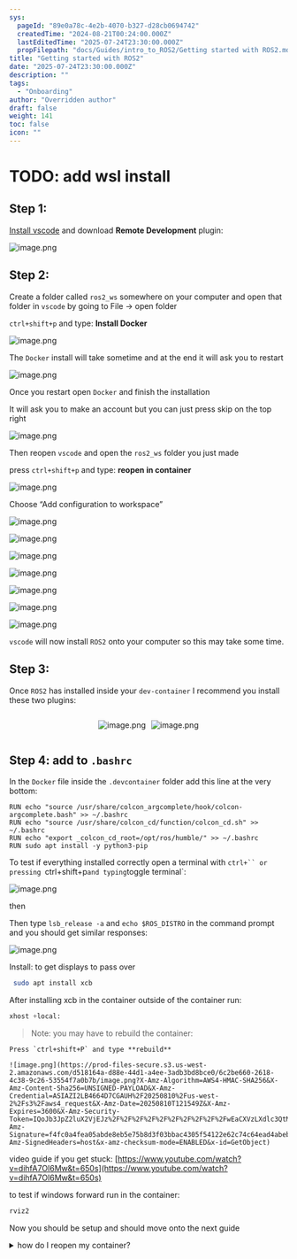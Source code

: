 ```yaml
---
sys:
  pageId: "89e0a78c-4e2b-4070-b327-d28cb0694742"
  createdTime: "2024-08-21T00:24:00.000Z"
  lastEditedTime: "2025-07-24T23:30:00.000Z"
  propFilepath: "docs/Guides/intro_to_ROS2/Getting started with ROS2.md"
title: "Getting started with ROS2"
date: "2025-07-24T23:30:00.000Z"
description: ""
tags:
  - "Onboarding"
author: "Overridden author"
draft: false
weight: 141
toc: false
icon: ""
---
```


# TODO: add wsl install

## Step 1:

[Install vscode](https://code.visualstudio.com/download) and download **Remote Development** plugin:

![image.png](https://prod-files-secure.s3.us-west-2.amazonaws.com/d518164a-d88e-44d1-a4ee-3adb3bd8bce0/efb52993-1881-4a40-b95e-6f020334f022/image.png?X-Amz-Algorithm=AWS4-HMAC-SHA256&X-Amz-Content-Sha256=UNSIGNED-PAYLOAD&X-Amz-Credential=ASIAZI2LB466Z6CXAGPY%2F20250810%2Fus-west-2%2Fs3%2Faws4_request&X-Amz-Date=20250810T121544Z&X-Amz-Expires=3600&X-Amz-Security-Token=IQoJb3JpZ2luX2VjEJz%2F%2F%2F%2F%2F%2F%2F%2F%2F%2FwEaCXVzLXdlc3QtMiJGMEQCIBtmU1I7Of%2BEpTjZIX9fAizFotYdBtjXjHxO848Jor7oAiB%2FB%2BRkPy0aNNiF1gKAJVtmzaA2ClisYfnfWZtMmAjbhiqIBAjV%2F%2F%2F%2F%2F%2F%2F%2F%2F%2F8BEAAaDDYzNzQyMzE4MzgwNSIMxGoDdVQS7PFTTwHxKtwDu603sukQesfgQvRtjQQd0hzCq3M5ovWFT3T3vigiSd5n5TIq%2B44%2BZUaky30TFgAUTto%2Basmh8DrZc02s45mlhGi3Zqfd0l3wrN6ns7hycR1bPfa4XTw%2FLifT7hdW0A30f2gnV2V1uyKL%2FhvW%2BHz3Tvbbdt4PXazR9jK%2BTDokAr42b4hL9NN6mT8OJci4xS9Wip4VYe6QJTBgas9Ndcrv3UX%2BtRM1a7JHxa6nm%2BeoJNFsw2ennQ7gYNXW5eFsb5ZEOahv1B26PsBWEjg%2FjAFa%2FiA0f3wWs9D%2BKWh4fdVzwJXUiSyMSVYO9B%2BCC6PwSOTX32uZvOY0fdSoP3VULdE8UYMMwqDdQriuyecIIx0Lm0rEYVAswE1PaO10DMwoxE0pWV7BR%2BvkKbBtpcx7m2PnG09I%2F6%2BpMad%2BQo9l5ehzMfJrGFpNSq7CCGv1jyEHQle9PWTlAm88LNz%2B8EEBbmw8Mc7pIMogpXnmUy78z3r4cRKHrnV67cRx4Catx27T0dtYSEKbJ%2B6QvucZWItdpZk8no4DlfEPhyae%2FxykC1dKrq%2BH9RmVVuR2t6elbNbxyLIcm3IZkRbJ%2FN1sJQRBzWv6wqr8vLFYzDqwr9wrt%2B%2BBoDpWd07xeqMt0Gy1hwAwzpjixAY6pgGSyBT8fUWksfL9K2gpAIAj0E%2Fpp4XxHVgydstNyRupaXnZNyP4nEwUwWyFnEThyHiQF3zZueXJ04ih8ldwVh8TbSjmmsV0%2BeHCo52iCNKtFSS2%2B%2B2xKZvRK0iCuTcndTJi6c6ONUEnwKRz7ZHvk7s%2FJCqyvOIZgp%2FPVaYXCvJrex0EfP8P0yA6BzwvU%2Bz86JO06ilqlcUQrqyLyU%2BFbDLqqxLeH%2F7H&X-Amz-Signature=085c866050d7f83187a06a5130c08fa23765915482f34d1a20091600c2065c8a&X-Amz-SignedHeaders=host&x-amz-checksum-mode=ENABLED&x-id=GetObject)

## Step 2:

Create a folder called `ros2_ws` somewhere on your computer and open that folder in `vscode` by going to File → open folder 

`ctrl+shift+p` and type: **Install Docker**

![image.png](https://prod-files-secure.s3.us-west-2.amazonaws.com/d518164a-d88e-44d1-a4ee-3adb3bd8bce0/2269dc0e-1cd5-47ff-bceb-c04ad9b2eab0/image.png?X-Amz-Algorithm=AWS4-HMAC-SHA256&X-Amz-Content-Sha256=UNSIGNED-PAYLOAD&X-Amz-Credential=ASIAZI2LB466Z6CXAGPY%2F20250810%2Fus-west-2%2Fs3%2Faws4_request&X-Amz-Date=20250810T121544Z&X-Amz-Expires=3600&X-Amz-Security-Token=IQoJb3JpZ2luX2VjEJz%2F%2F%2F%2F%2F%2F%2F%2F%2F%2FwEaCXVzLXdlc3QtMiJGMEQCIBtmU1I7Of%2BEpTjZIX9fAizFotYdBtjXjHxO848Jor7oAiB%2FB%2BRkPy0aNNiF1gKAJVtmzaA2ClisYfnfWZtMmAjbhiqIBAjV%2F%2F%2F%2F%2F%2F%2F%2F%2F%2F8BEAAaDDYzNzQyMzE4MzgwNSIMxGoDdVQS7PFTTwHxKtwDu603sukQesfgQvRtjQQd0hzCq3M5ovWFT3T3vigiSd5n5TIq%2B44%2BZUaky30TFgAUTto%2Basmh8DrZc02s45mlhGi3Zqfd0l3wrN6ns7hycR1bPfa4XTw%2FLifT7hdW0A30f2gnV2V1uyKL%2FhvW%2BHz3Tvbbdt4PXazR9jK%2BTDokAr42b4hL9NN6mT8OJci4xS9Wip4VYe6QJTBgas9Ndcrv3UX%2BtRM1a7JHxa6nm%2BeoJNFsw2ennQ7gYNXW5eFsb5ZEOahv1B26PsBWEjg%2FjAFa%2FiA0f3wWs9D%2BKWh4fdVzwJXUiSyMSVYO9B%2BCC6PwSOTX32uZvOY0fdSoP3VULdE8UYMMwqDdQriuyecIIx0Lm0rEYVAswE1PaO10DMwoxE0pWV7BR%2BvkKbBtpcx7m2PnG09I%2F6%2BpMad%2BQo9l5ehzMfJrGFpNSq7CCGv1jyEHQle9PWTlAm88LNz%2B8EEBbmw8Mc7pIMogpXnmUy78z3r4cRKHrnV67cRx4Catx27T0dtYSEKbJ%2B6QvucZWItdpZk8no4DlfEPhyae%2FxykC1dKrq%2BH9RmVVuR2t6elbNbxyLIcm3IZkRbJ%2FN1sJQRBzWv6wqr8vLFYzDqwr9wrt%2B%2BBoDpWd07xeqMt0Gy1hwAwzpjixAY6pgGSyBT8fUWksfL9K2gpAIAj0E%2Fpp4XxHVgydstNyRupaXnZNyP4nEwUwWyFnEThyHiQF3zZueXJ04ih8ldwVh8TbSjmmsV0%2BeHCo52iCNKtFSS2%2B%2B2xKZvRK0iCuTcndTJi6c6ONUEnwKRz7ZHvk7s%2FJCqyvOIZgp%2FPVaYXCvJrex0EfP8P0yA6BzwvU%2Bz86JO06ilqlcUQrqyLyU%2BFbDLqqxLeH%2F7H&X-Amz-Signature=0e9d6eff15543b4cf417e4d12a6cbca48d149f869afa59518836b3011e861204&X-Amz-SignedHeaders=host&x-amz-checksum-mode=ENABLED&x-id=GetObject)

The `Docker` install will take sometime and at the end it will ask you to restart

![image.png](https://prod-files-secure.s3.us-west-2.amazonaws.com/d518164a-d88e-44d1-a4ee-3adb3bd8bce0/ed233f78-be33-4b1f-b89c-9c346c0e961e/image.png?X-Amz-Algorithm=AWS4-HMAC-SHA256&X-Amz-Content-Sha256=UNSIGNED-PAYLOAD&X-Amz-Credential=ASIAZI2LB466Z6CXAGPY%2F20250810%2Fus-west-2%2Fs3%2Faws4_request&X-Amz-Date=20250810T121544Z&X-Amz-Expires=3600&X-Amz-Security-Token=IQoJb3JpZ2luX2VjEJz%2F%2F%2F%2F%2F%2F%2F%2F%2F%2FwEaCXVzLXdlc3QtMiJGMEQCIBtmU1I7Of%2BEpTjZIX9fAizFotYdBtjXjHxO848Jor7oAiB%2FB%2BRkPy0aNNiF1gKAJVtmzaA2ClisYfnfWZtMmAjbhiqIBAjV%2F%2F%2F%2F%2F%2F%2F%2F%2F%2F8BEAAaDDYzNzQyMzE4MzgwNSIMxGoDdVQS7PFTTwHxKtwDu603sukQesfgQvRtjQQd0hzCq3M5ovWFT3T3vigiSd5n5TIq%2B44%2BZUaky30TFgAUTto%2Basmh8DrZc02s45mlhGi3Zqfd0l3wrN6ns7hycR1bPfa4XTw%2FLifT7hdW0A30f2gnV2V1uyKL%2FhvW%2BHz3Tvbbdt4PXazR9jK%2BTDokAr42b4hL9NN6mT8OJci4xS9Wip4VYe6QJTBgas9Ndcrv3UX%2BtRM1a7JHxa6nm%2BeoJNFsw2ennQ7gYNXW5eFsb5ZEOahv1B26PsBWEjg%2FjAFa%2FiA0f3wWs9D%2BKWh4fdVzwJXUiSyMSVYO9B%2BCC6PwSOTX32uZvOY0fdSoP3VULdE8UYMMwqDdQriuyecIIx0Lm0rEYVAswE1PaO10DMwoxE0pWV7BR%2BvkKbBtpcx7m2PnG09I%2F6%2BpMad%2BQo9l5ehzMfJrGFpNSq7CCGv1jyEHQle9PWTlAm88LNz%2B8EEBbmw8Mc7pIMogpXnmUy78z3r4cRKHrnV67cRx4Catx27T0dtYSEKbJ%2B6QvucZWItdpZk8no4DlfEPhyae%2FxykC1dKrq%2BH9RmVVuR2t6elbNbxyLIcm3IZkRbJ%2FN1sJQRBzWv6wqr8vLFYzDqwr9wrt%2B%2BBoDpWd07xeqMt0Gy1hwAwzpjixAY6pgGSyBT8fUWksfL9K2gpAIAj0E%2Fpp4XxHVgydstNyRupaXnZNyP4nEwUwWyFnEThyHiQF3zZueXJ04ih8ldwVh8TbSjmmsV0%2BeHCo52iCNKtFSS2%2B%2B2xKZvRK0iCuTcndTJi6c6ONUEnwKRz7ZHvk7s%2FJCqyvOIZgp%2FPVaYXCvJrex0EfP8P0yA6BzwvU%2Bz86JO06ilqlcUQrqyLyU%2BFbDLqqxLeH%2F7H&X-Amz-Signature=55a7988c1ff91fa706f6c8b3c5298c9fc46af6ae12dc7c8c954b3ba082e595c6&X-Amz-SignedHeaders=host&x-amz-checksum-mode=ENABLED&x-id=GetObject)

Once you restart open `Docker` and finish the installation

It will ask you to make an account but you can just press skip on the top right

![image.png](https://prod-files-secure.s3.us-west-2.amazonaws.com/d518164a-d88e-44d1-a4ee-3adb3bd8bce0/21010ad9-1659-4fd9-9f59-9932a09b2a3d/image.png?X-Amz-Algorithm=AWS4-HMAC-SHA256&X-Amz-Content-Sha256=UNSIGNED-PAYLOAD&X-Amz-Credential=ASIAZI2LB466Z6CXAGPY%2F20250810%2Fus-west-2%2Fs3%2Faws4_request&X-Amz-Date=20250810T121544Z&X-Amz-Expires=3600&X-Amz-Security-Token=IQoJb3JpZ2luX2VjEJz%2F%2F%2F%2F%2F%2F%2F%2F%2F%2FwEaCXVzLXdlc3QtMiJGMEQCIBtmU1I7Of%2BEpTjZIX9fAizFotYdBtjXjHxO848Jor7oAiB%2FB%2BRkPy0aNNiF1gKAJVtmzaA2ClisYfnfWZtMmAjbhiqIBAjV%2F%2F%2F%2F%2F%2F%2F%2F%2F%2F8BEAAaDDYzNzQyMzE4MzgwNSIMxGoDdVQS7PFTTwHxKtwDu603sukQesfgQvRtjQQd0hzCq3M5ovWFT3T3vigiSd5n5TIq%2B44%2BZUaky30TFgAUTto%2Basmh8DrZc02s45mlhGi3Zqfd0l3wrN6ns7hycR1bPfa4XTw%2FLifT7hdW0A30f2gnV2V1uyKL%2FhvW%2BHz3Tvbbdt4PXazR9jK%2BTDokAr42b4hL9NN6mT8OJci4xS9Wip4VYe6QJTBgas9Ndcrv3UX%2BtRM1a7JHxa6nm%2BeoJNFsw2ennQ7gYNXW5eFsb5ZEOahv1B26PsBWEjg%2FjAFa%2FiA0f3wWs9D%2BKWh4fdVzwJXUiSyMSVYO9B%2BCC6PwSOTX32uZvOY0fdSoP3VULdE8UYMMwqDdQriuyecIIx0Lm0rEYVAswE1PaO10DMwoxE0pWV7BR%2BvkKbBtpcx7m2PnG09I%2F6%2BpMad%2BQo9l5ehzMfJrGFpNSq7CCGv1jyEHQle9PWTlAm88LNz%2B8EEBbmw8Mc7pIMogpXnmUy78z3r4cRKHrnV67cRx4Catx27T0dtYSEKbJ%2B6QvucZWItdpZk8no4DlfEPhyae%2FxykC1dKrq%2BH9RmVVuR2t6elbNbxyLIcm3IZkRbJ%2FN1sJQRBzWv6wqr8vLFYzDqwr9wrt%2B%2BBoDpWd07xeqMt0Gy1hwAwzpjixAY6pgGSyBT8fUWksfL9K2gpAIAj0E%2Fpp4XxHVgydstNyRupaXnZNyP4nEwUwWyFnEThyHiQF3zZueXJ04ih8ldwVh8TbSjmmsV0%2BeHCo52iCNKtFSS2%2B%2B2xKZvRK0iCuTcndTJi6c6ONUEnwKRz7ZHvk7s%2FJCqyvOIZgp%2FPVaYXCvJrex0EfP8P0yA6BzwvU%2Bz86JO06ilqlcUQrqyLyU%2BFbDLqqxLeH%2F7H&X-Amz-Signature=b369f2197ce6eead3345fc6469f8d63b7d5d4b0c06a81bb28005fe1278396853&X-Amz-SignedHeaders=host&x-amz-checksum-mode=ENABLED&x-id=GetObject)

Then reopen `vscode` and open the `ros2_ws` folder you just made

press `ctrl+shift+p` and type: **reopen in container**

![image.png](https://prod-files-secure.s3.us-west-2.amazonaws.com/d518164a-d88e-44d1-a4ee-3adb3bd8bce0/4e93b8c2-41ad-488c-8095-c74205196118/image.png?X-Amz-Algorithm=AWS4-HMAC-SHA256&X-Amz-Content-Sha256=UNSIGNED-PAYLOAD&X-Amz-Credential=ASIAZI2LB466Z6CXAGPY%2F20250810%2Fus-west-2%2Fs3%2Faws4_request&X-Amz-Date=20250810T121544Z&X-Amz-Expires=3600&X-Amz-Security-Token=IQoJb3JpZ2luX2VjEJz%2F%2F%2F%2F%2F%2F%2F%2F%2F%2FwEaCXVzLXdlc3QtMiJGMEQCIBtmU1I7Of%2BEpTjZIX9fAizFotYdBtjXjHxO848Jor7oAiB%2FB%2BRkPy0aNNiF1gKAJVtmzaA2ClisYfnfWZtMmAjbhiqIBAjV%2F%2F%2F%2F%2F%2F%2F%2F%2F%2F8BEAAaDDYzNzQyMzE4MzgwNSIMxGoDdVQS7PFTTwHxKtwDu603sukQesfgQvRtjQQd0hzCq3M5ovWFT3T3vigiSd5n5TIq%2B44%2BZUaky30TFgAUTto%2Basmh8DrZc02s45mlhGi3Zqfd0l3wrN6ns7hycR1bPfa4XTw%2FLifT7hdW0A30f2gnV2V1uyKL%2FhvW%2BHz3Tvbbdt4PXazR9jK%2BTDokAr42b4hL9NN6mT8OJci4xS9Wip4VYe6QJTBgas9Ndcrv3UX%2BtRM1a7JHxa6nm%2BeoJNFsw2ennQ7gYNXW5eFsb5ZEOahv1B26PsBWEjg%2FjAFa%2FiA0f3wWs9D%2BKWh4fdVzwJXUiSyMSVYO9B%2BCC6PwSOTX32uZvOY0fdSoP3VULdE8UYMMwqDdQriuyecIIx0Lm0rEYVAswE1PaO10DMwoxE0pWV7BR%2BvkKbBtpcx7m2PnG09I%2F6%2BpMad%2BQo9l5ehzMfJrGFpNSq7CCGv1jyEHQle9PWTlAm88LNz%2B8EEBbmw8Mc7pIMogpXnmUy78z3r4cRKHrnV67cRx4Catx27T0dtYSEKbJ%2B6QvucZWItdpZk8no4DlfEPhyae%2FxykC1dKrq%2BH9RmVVuR2t6elbNbxyLIcm3IZkRbJ%2FN1sJQRBzWv6wqr8vLFYzDqwr9wrt%2B%2BBoDpWd07xeqMt0Gy1hwAwzpjixAY6pgGSyBT8fUWksfL9K2gpAIAj0E%2Fpp4XxHVgydstNyRupaXnZNyP4nEwUwWyFnEThyHiQF3zZueXJ04ih8ldwVh8TbSjmmsV0%2BeHCo52iCNKtFSS2%2B%2B2xKZvRK0iCuTcndTJi6c6ONUEnwKRz7ZHvk7s%2FJCqyvOIZgp%2FPVaYXCvJrex0EfP8P0yA6BzwvU%2Bz86JO06ilqlcUQrqyLyU%2BFbDLqqxLeH%2F7H&X-Amz-Signature=6f35777b14d34639c550b011105a8c6baefb10005d33bca06ce2b12f33ef661b&X-Amz-SignedHeaders=host&x-amz-checksum-mode=ENABLED&x-id=GetObject)

Choose “Add configuration to workspace”

![image.png](https://prod-files-secure.s3.us-west-2.amazonaws.com/d518164a-d88e-44d1-a4ee-3adb3bd8bce0/9560b282-5060-4989-ba37-97e7b2c22476/image.png?X-Amz-Algorithm=AWS4-HMAC-SHA256&X-Amz-Content-Sha256=UNSIGNED-PAYLOAD&X-Amz-Credential=ASIAZI2LB466Z6CXAGPY%2F20250810%2Fus-west-2%2Fs3%2Faws4_request&X-Amz-Date=20250810T121544Z&X-Amz-Expires=3600&X-Amz-Security-Token=IQoJb3JpZ2luX2VjEJz%2F%2F%2F%2F%2F%2F%2F%2F%2F%2FwEaCXVzLXdlc3QtMiJGMEQCIBtmU1I7Of%2BEpTjZIX9fAizFotYdBtjXjHxO848Jor7oAiB%2FB%2BRkPy0aNNiF1gKAJVtmzaA2ClisYfnfWZtMmAjbhiqIBAjV%2F%2F%2F%2F%2F%2F%2F%2F%2F%2F8BEAAaDDYzNzQyMzE4MzgwNSIMxGoDdVQS7PFTTwHxKtwDu603sukQesfgQvRtjQQd0hzCq3M5ovWFT3T3vigiSd5n5TIq%2B44%2BZUaky30TFgAUTto%2Basmh8DrZc02s45mlhGi3Zqfd0l3wrN6ns7hycR1bPfa4XTw%2FLifT7hdW0A30f2gnV2V1uyKL%2FhvW%2BHz3Tvbbdt4PXazR9jK%2BTDokAr42b4hL9NN6mT8OJci4xS9Wip4VYe6QJTBgas9Ndcrv3UX%2BtRM1a7JHxa6nm%2BeoJNFsw2ennQ7gYNXW5eFsb5ZEOahv1B26PsBWEjg%2FjAFa%2FiA0f3wWs9D%2BKWh4fdVzwJXUiSyMSVYO9B%2BCC6PwSOTX32uZvOY0fdSoP3VULdE8UYMMwqDdQriuyecIIx0Lm0rEYVAswE1PaO10DMwoxE0pWV7BR%2BvkKbBtpcx7m2PnG09I%2F6%2BpMad%2BQo9l5ehzMfJrGFpNSq7CCGv1jyEHQle9PWTlAm88LNz%2B8EEBbmw8Mc7pIMogpXnmUy78z3r4cRKHrnV67cRx4Catx27T0dtYSEKbJ%2B6QvucZWItdpZk8no4DlfEPhyae%2FxykC1dKrq%2BH9RmVVuR2t6elbNbxyLIcm3IZkRbJ%2FN1sJQRBzWv6wqr8vLFYzDqwr9wrt%2B%2BBoDpWd07xeqMt0Gy1hwAwzpjixAY6pgGSyBT8fUWksfL9K2gpAIAj0E%2Fpp4XxHVgydstNyRupaXnZNyP4nEwUwWyFnEThyHiQF3zZueXJ04ih8ldwVh8TbSjmmsV0%2BeHCo52iCNKtFSS2%2B%2B2xKZvRK0iCuTcndTJi6c6ONUEnwKRz7ZHvk7s%2FJCqyvOIZgp%2FPVaYXCvJrex0EfP8P0yA6BzwvU%2Bz86JO06ilqlcUQrqyLyU%2BFbDLqqxLeH%2F7H&X-Amz-Signature=8b48fcf87c0e1ec2824afc260a684f9587aedbf047929375cdd38e0c51bca434&X-Amz-SignedHeaders=host&x-amz-checksum-mode=ENABLED&x-id=GetObject)

![image.png](https://prod-files-secure.s3.us-west-2.amazonaws.com/d518164a-d88e-44d1-a4ee-3adb3bd8bce0/2ee63f81-886b-48e8-a553-dc6e5eac99e4/image.png?X-Amz-Algorithm=AWS4-HMAC-SHA256&X-Amz-Content-Sha256=UNSIGNED-PAYLOAD&X-Amz-Credential=ASIAZI2LB466Z6CXAGPY%2F20250810%2Fus-west-2%2Fs3%2Faws4_request&X-Amz-Date=20250810T121544Z&X-Amz-Expires=3600&X-Amz-Security-Token=IQoJb3JpZ2luX2VjEJz%2F%2F%2F%2F%2F%2F%2F%2F%2F%2FwEaCXVzLXdlc3QtMiJGMEQCIBtmU1I7Of%2BEpTjZIX9fAizFotYdBtjXjHxO848Jor7oAiB%2FB%2BRkPy0aNNiF1gKAJVtmzaA2ClisYfnfWZtMmAjbhiqIBAjV%2F%2F%2F%2F%2F%2F%2F%2F%2F%2F8BEAAaDDYzNzQyMzE4MzgwNSIMxGoDdVQS7PFTTwHxKtwDu603sukQesfgQvRtjQQd0hzCq3M5ovWFT3T3vigiSd5n5TIq%2B44%2BZUaky30TFgAUTto%2Basmh8DrZc02s45mlhGi3Zqfd0l3wrN6ns7hycR1bPfa4XTw%2FLifT7hdW0A30f2gnV2V1uyKL%2FhvW%2BHz3Tvbbdt4PXazR9jK%2BTDokAr42b4hL9NN6mT8OJci4xS9Wip4VYe6QJTBgas9Ndcrv3UX%2BtRM1a7JHxa6nm%2BeoJNFsw2ennQ7gYNXW5eFsb5ZEOahv1B26PsBWEjg%2FjAFa%2FiA0f3wWs9D%2BKWh4fdVzwJXUiSyMSVYO9B%2BCC6PwSOTX32uZvOY0fdSoP3VULdE8UYMMwqDdQriuyecIIx0Lm0rEYVAswE1PaO10DMwoxE0pWV7BR%2BvkKbBtpcx7m2PnG09I%2F6%2BpMad%2BQo9l5ehzMfJrGFpNSq7CCGv1jyEHQle9PWTlAm88LNz%2B8EEBbmw8Mc7pIMogpXnmUy78z3r4cRKHrnV67cRx4Catx27T0dtYSEKbJ%2B6QvucZWItdpZk8no4DlfEPhyae%2FxykC1dKrq%2BH9RmVVuR2t6elbNbxyLIcm3IZkRbJ%2FN1sJQRBzWv6wqr8vLFYzDqwr9wrt%2B%2BBoDpWd07xeqMt0Gy1hwAwzpjixAY6pgGSyBT8fUWksfL9K2gpAIAj0E%2Fpp4XxHVgydstNyRupaXnZNyP4nEwUwWyFnEThyHiQF3zZueXJ04ih8ldwVh8TbSjmmsV0%2BeHCo52iCNKtFSS2%2B%2B2xKZvRK0iCuTcndTJi6c6ONUEnwKRz7ZHvk7s%2FJCqyvOIZgp%2FPVaYXCvJrex0EfP8P0yA6BzwvU%2Bz86JO06ilqlcUQrqyLyU%2BFbDLqqxLeH%2F7H&X-Amz-Signature=a4b462e7b30d09ff14a37fda027d274a1e99db4affb73258b583fabd6d49b8f2&X-Amz-SignedHeaders=host&x-amz-checksum-mode=ENABLED&x-id=GetObject)

![image.png](https://prod-files-secure.s3.us-west-2.amazonaws.com/d518164a-d88e-44d1-a4ee-3adb3bd8bce0/e0fd626c-c8b6-4b2c-95d1-fa4c26514504/image.png?X-Amz-Algorithm=AWS4-HMAC-SHA256&X-Amz-Content-Sha256=UNSIGNED-PAYLOAD&X-Amz-Credential=ASIAZI2LB466Z6CXAGPY%2F20250810%2Fus-west-2%2Fs3%2Faws4_request&X-Amz-Date=20250810T121544Z&X-Amz-Expires=3600&X-Amz-Security-Token=IQoJb3JpZ2luX2VjEJz%2F%2F%2F%2F%2F%2F%2F%2F%2F%2FwEaCXVzLXdlc3QtMiJGMEQCIBtmU1I7Of%2BEpTjZIX9fAizFotYdBtjXjHxO848Jor7oAiB%2FB%2BRkPy0aNNiF1gKAJVtmzaA2ClisYfnfWZtMmAjbhiqIBAjV%2F%2F%2F%2F%2F%2F%2F%2F%2F%2F8BEAAaDDYzNzQyMzE4MzgwNSIMxGoDdVQS7PFTTwHxKtwDu603sukQesfgQvRtjQQd0hzCq3M5ovWFT3T3vigiSd5n5TIq%2B44%2BZUaky30TFgAUTto%2Basmh8DrZc02s45mlhGi3Zqfd0l3wrN6ns7hycR1bPfa4XTw%2FLifT7hdW0A30f2gnV2V1uyKL%2FhvW%2BHz3Tvbbdt4PXazR9jK%2BTDokAr42b4hL9NN6mT8OJci4xS9Wip4VYe6QJTBgas9Ndcrv3UX%2BtRM1a7JHxa6nm%2BeoJNFsw2ennQ7gYNXW5eFsb5ZEOahv1B26PsBWEjg%2FjAFa%2FiA0f3wWs9D%2BKWh4fdVzwJXUiSyMSVYO9B%2BCC6PwSOTX32uZvOY0fdSoP3VULdE8UYMMwqDdQriuyecIIx0Lm0rEYVAswE1PaO10DMwoxE0pWV7BR%2BvkKbBtpcx7m2PnG09I%2F6%2BpMad%2BQo9l5ehzMfJrGFpNSq7CCGv1jyEHQle9PWTlAm88LNz%2B8EEBbmw8Mc7pIMogpXnmUy78z3r4cRKHrnV67cRx4Catx27T0dtYSEKbJ%2B6QvucZWItdpZk8no4DlfEPhyae%2FxykC1dKrq%2BH9RmVVuR2t6elbNbxyLIcm3IZkRbJ%2FN1sJQRBzWv6wqr8vLFYzDqwr9wrt%2B%2BBoDpWd07xeqMt0Gy1hwAwzpjixAY6pgGSyBT8fUWksfL9K2gpAIAj0E%2Fpp4XxHVgydstNyRupaXnZNyP4nEwUwWyFnEThyHiQF3zZueXJ04ih8ldwVh8TbSjmmsV0%2BeHCo52iCNKtFSS2%2B%2B2xKZvRK0iCuTcndTJi6c6ONUEnwKRz7ZHvk7s%2FJCqyvOIZgp%2FPVaYXCvJrex0EfP8P0yA6BzwvU%2Bz86JO06ilqlcUQrqyLyU%2BFbDLqqxLeH%2F7H&X-Amz-Signature=b1a5b81c5e2e4e4680fb8079fdcb70a520452efacb982d7df15ecdad9586db27&X-Amz-SignedHeaders=host&x-amz-checksum-mode=ENABLED&x-id=GetObject)

![image.png](https://prod-files-secure.s3.us-west-2.amazonaws.com/d518164a-d88e-44d1-a4ee-3adb3bd8bce0/a2e13f50-d2ab-4719-a4c2-7ced634bfc9d/image.png?X-Amz-Algorithm=AWS4-HMAC-SHA256&X-Amz-Content-Sha256=UNSIGNED-PAYLOAD&X-Amz-Credential=ASIAZI2LB466Z6CXAGPY%2F20250810%2Fus-west-2%2Fs3%2Faws4_request&X-Amz-Date=20250810T121544Z&X-Amz-Expires=3600&X-Amz-Security-Token=IQoJb3JpZ2luX2VjEJz%2F%2F%2F%2F%2F%2F%2F%2F%2F%2FwEaCXVzLXdlc3QtMiJGMEQCIBtmU1I7Of%2BEpTjZIX9fAizFotYdBtjXjHxO848Jor7oAiB%2FB%2BRkPy0aNNiF1gKAJVtmzaA2ClisYfnfWZtMmAjbhiqIBAjV%2F%2F%2F%2F%2F%2F%2F%2F%2F%2F8BEAAaDDYzNzQyMzE4MzgwNSIMxGoDdVQS7PFTTwHxKtwDu603sukQesfgQvRtjQQd0hzCq3M5ovWFT3T3vigiSd5n5TIq%2B44%2BZUaky30TFgAUTto%2Basmh8DrZc02s45mlhGi3Zqfd0l3wrN6ns7hycR1bPfa4XTw%2FLifT7hdW0A30f2gnV2V1uyKL%2FhvW%2BHz3Tvbbdt4PXazR9jK%2BTDokAr42b4hL9NN6mT8OJci4xS9Wip4VYe6QJTBgas9Ndcrv3UX%2BtRM1a7JHxa6nm%2BeoJNFsw2ennQ7gYNXW5eFsb5ZEOahv1B26PsBWEjg%2FjAFa%2FiA0f3wWs9D%2BKWh4fdVzwJXUiSyMSVYO9B%2BCC6PwSOTX32uZvOY0fdSoP3VULdE8UYMMwqDdQriuyecIIx0Lm0rEYVAswE1PaO10DMwoxE0pWV7BR%2BvkKbBtpcx7m2PnG09I%2F6%2BpMad%2BQo9l5ehzMfJrGFpNSq7CCGv1jyEHQle9PWTlAm88LNz%2B8EEBbmw8Mc7pIMogpXnmUy78z3r4cRKHrnV67cRx4Catx27T0dtYSEKbJ%2B6QvucZWItdpZk8no4DlfEPhyae%2FxykC1dKrq%2BH9RmVVuR2t6elbNbxyLIcm3IZkRbJ%2FN1sJQRBzWv6wqr8vLFYzDqwr9wrt%2B%2BBoDpWd07xeqMt0Gy1hwAwzpjixAY6pgGSyBT8fUWksfL9K2gpAIAj0E%2Fpp4XxHVgydstNyRupaXnZNyP4nEwUwWyFnEThyHiQF3zZueXJ04ih8ldwVh8TbSjmmsV0%2BeHCo52iCNKtFSS2%2B%2B2xKZvRK0iCuTcndTJi6c6ONUEnwKRz7ZHvk7s%2FJCqyvOIZgp%2FPVaYXCvJrex0EfP8P0yA6BzwvU%2Bz86JO06ilqlcUQrqyLyU%2BFbDLqqxLeH%2F7H&X-Amz-Signature=43abbe3f59befabe7dc0a42492e2c99f7f16d4c8b90cc1a293427235139c7e17&X-Amz-SignedHeaders=host&x-amz-checksum-mode=ENABLED&x-id=GetObject)

![image.png](https://prod-files-secure.s3.us-west-2.amazonaws.com/d518164a-d88e-44d1-a4ee-3adb3bd8bce0/6cc478ad-aaba-4bf7-9fcc-403277ab896c/image.png?X-Amz-Algorithm=AWS4-HMAC-SHA256&X-Amz-Content-Sha256=UNSIGNED-PAYLOAD&X-Amz-Credential=ASIAZI2LB466Z6CXAGPY%2F20250810%2Fus-west-2%2Fs3%2Faws4_request&X-Amz-Date=20250810T121544Z&X-Amz-Expires=3600&X-Amz-Security-Token=IQoJb3JpZ2luX2VjEJz%2F%2F%2F%2F%2F%2F%2F%2F%2F%2FwEaCXVzLXdlc3QtMiJGMEQCIBtmU1I7Of%2BEpTjZIX9fAizFotYdBtjXjHxO848Jor7oAiB%2FB%2BRkPy0aNNiF1gKAJVtmzaA2ClisYfnfWZtMmAjbhiqIBAjV%2F%2F%2F%2F%2F%2F%2F%2F%2F%2F8BEAAaDDYzNzQyMzE4MzgwNSIMxGoDdVQS7PFTTwHxKtwDu603sukQesfgQvRtjQQd0hzCq3M5ovWFT3T3vigiSd5n5TIq%2B44%2BZUaky30TFgAUTto%2Basmh8DrZc02s45mlhGi3Zqfd0l3wrN6ns7hycR1bPfa4XTw%2FLifT7hdW0A30f2gnV2V1uyKL%2FhvW%2BHz3Tvbbdt4PXazR9jK%2BTDokAr42b4hL9NN6mT8OJci4xS9Wip4VYe6QJTBgas9Ndcrv3UX%2BtRM1a7JHxa6nm%2BeoJNFsw2ennQ7gYNXW5eFsb5ZEOahv1B26PsBWEjg%2FjAFa%2FiA0f3wWs9D%2BKWh4fdVzwJXUiSyMSVYO9B%2BCC6PwSOTX32uZvOY0fdSoP3VULdE8UYMMwqDdQriuyecIIx0Lm0rEYVAswE1PaO10DMwoxE0pWV7BR%2BvkKbBtpcx7m2PnG09I%2F6%2BpMad%2BQo9l5ehzMfJrGFpNSq7CCGv1jyEHQle9PWTlAm88LNz%2B8EEBbmw8Mc7pIMogpXnmUy78z3r4cRKHrnV67cRx4Catx27T0dtYSEKbJ%2B6QvucZWItdpZk8no4DlfEPhyae%2FxykC1dKrq%2BH9RmVVuR2t6elbNbxyLIcm3IZkRbJ%2FN1sJQRBzWv6wqr8vLFYzDqwr9wrt%2B%2BBoDpWd07xeqMt0Gy1hwAwzpjixAY6pgGSyBT8fUWksfL9K2gpAIAj0E%2Fpp4XxHVgydstNyRupaXnZNyP4nEwUwWyFnEThyHiQF3zZueXJ04ih8ldwVh8TbSjmmsV0%2BeHCo52iCNKtFSS2%2B%2B2xKZvRK0iCuTcndTJi6c6ONUEnwKRz7ZHvk7s%2FJCqyvOIZgp%2FPVaYXCvJrex0EfP8P0yA6BzwvU%2Bz86JO06ilqlcUQrqyLyU%2BFbDLqqxLeH%2F7H&X-Amz-Signature=b2b11a6f4e1c0c6c98ec38e6b0ebaa8819290a1047c95805a27ec8efc45219fd&X-Amz-SignedHeaders=host&x-amz-checksum-mode=ENABLED&x-id=GetObject)

![image.png](https://prod-files-secure.s3.us-west-2.amazonaws.com/d518164a-d88e-44d1-a4ee-3adb3bd8bce0/53255b28-f75e-430f-b9e3-c0ac8577e42b/image.png?X-Amz-Algorithm=AWS4-HMAC-SHA256&X-Amz-Content-Sha256=UNSIGNED-PAYLOAD&X-Amz-Credential=ASIAZI2LB466Z6CXAGPY%2F20250810%2Fus-west-2%2Fs3%2Faws4_request&X-Amz-Date=20250810T121544Z&X-Amz-Expires=3600&X-Amz-Security-Token=IQoJb3JpZ2luX2VjEJz%2F%2F%2F%2F%2F%2F%2F%2F%2F%2FwEaCXVzLXdlc3QtMiJGMEQCIBtmU1I7Of%2BEpTjZIX9fAizFotYdBtjXjHxO848Jor7oAiB%2FB%2BRkPy0aNNiF1gKAJVtmzaA2ClisYfnfWZtMmAjbhiqIBAjV%2F%2F%2F%2F%2F%2F%2F%2F%2F%2F8BEAAaDDYzNzQyMzE4MzgwNSIMxGoDdVQS7PFTTwHxKtwDu603sukQesfgQvRtjQQd0hzCq3M5ovWFT3T3vigiSd5n5TIq%2B44%2BZUaky30TFgAUTto%2Basmh8DrZc02s45mlhGi3Zqfd0l3wrN6ns7hycR1bPfa4XTw%2FLifT7hdW0A30f2gnV2V1uyKL%2FhvW%2BHz3Tvbbdt4PXazR9jK%2BTDokAr42b4hL9NN6mT8OJci4xS9Wip4VYe6QJTBgas9Ndcrv3UX%2BtRM1a7JHxa6nm%2BeoJNFsw2ennQ7gYNXW5eFsb5ZEOahv1B26PsBWEjg%2FjAFa%2FiA0f3wWs9D%2BKWh4fdVzwJXUiSyMSVYO9B%2BCC6PwSOTX32uZvOY0fdSoP3VULdE8UYMMwqDdQriuyecIIx0Lm0rEYVAswE1PaO10DMwoxE0pWV7BR%2BvkKbBtpcx7m2PnG09I%2F6%2BpMad%2BQo9l5ehzMfJrGFpNSq7CCGv1jyEHQle9PWTlAm88LNz%2B8EEBbmw8Mc7pIMogpXnmUy78z3r4cRKHrnV67cRx4Catx27T0dtYSEKbJ%2B6QvucZWItdpZk8no4DlfEPhyae%2FxykC1dKrq%2BH9RmVVuR2t6elbNbxyLIcm3IZkRbJ%2FN1sJQRBzWv6wqr8vLFYzDqwr9wrt%2B%2BBoDpWd07xeqMt0Gy1hwAwzpjixAY6pgGSyBT8fUWksfL9K2gpAIAj0E%2Fpp4XxHVgydstNyRupaXnZNyP4nEwUwWyFnEThyHiQF3zZueXJ04ih8ldwVh8TbSjmmsV0%2BeHCo52iCNKtFSS2%2B%2B2xKZvRK0iCuTcndTJi6c6ONUEnwKRz7ZHvk7s%2FJCqyvOIZgp%2FPVaYXCvJrex0EfP8P0yA6BzwvU%2Bz86JO06ilqlcUQrqyLyU%2BFbDLqqxLeH%2F7H&X-Amz-Signature=cdcadac45842b530c2aefc9261e97af36b37657a72519536a5d46123e7ceca7f&X-Amz-SignedHeaders=host&x-amz-checksum-mode=ENABLED&x-id=GetObject)

![image.png](https://prod-files-secure.s3.us-west-2.amazonaws.com/d518164a-d88e-44d1-a4ee-3adb3bd8bce0/7c562767-5af9-4ffb-97d1-327bcdf4ee00/image.png?X-Amz-Algorithm=AWS4-HMAC-SHA256&X-Amz-Content-Sha256=UNSIGNED-PAYLOAD&X-Amz-Credential=ASIAZI2LB466Z6CXAGPY%2F20250810%2Fus-west-2%2Fs3%2Faws4_request&X-Amz-Date=20250810T121544Z&X-Amz-Expires=3600&X-Amz-Security-Token=IQoJb3JpZ2luX2VjEJz%2F%2F%2F%2F%2F%2F%2F%2F%2F%2FwEaCXVzLXdlc3QtMiJGMEQCIBtmU1I7Of%2BEpTjZIX9fAizFotYdBtjXjHxO848Jor7oAiB%2FB%2BRkPy0aNNiF1gKAJVtmzaA2ClisYfnfWZtMmAjbhiqIBAjV%2F%2F%2F%2F%2F%2F%2F%2F%2F%2F8BEAAaDDYzNzQyMzE4MzgwNSIMxGoDdVQS7PFTTwHxKtwDu603sukQesfgQvRtjQQd0hzCq3M5ovWFT3T3vigiSd5n5TIq%2B44%2BZUaky30TFgAUTto%2Basmh8DrZc02s45mlhGi3Zqfd0l3wrN6ns7hycR1bPfa4XTw%2FLifT7hdW0A30f2gnV2V1uyKL%2FhvW%2BHz3Tvbbdt4PXazR9jK%2BTDokAr42b4hL9NN6mT8OJci4xS9Wip4VYe6QJTBgas9Ndcrv3UX%2BtRM1a7JHxa6nm%2BeoJNFsw2ennQ7gYNXW5eFsb5ZEOahv1B26PsBWEjg%2FjAFa%2FiA0f3wWs9D%2BKWh4fdVzwJXUiSyMSVYO9B%2BCC6PwSOTX32uZvOY0fdSoP3VULdE8UYMMwqDdQriuyecIIx0Lm0rEYVAswE1PaO10DMwoxE0pWV7BR%2BvkKbBtpcx7m2PnG09I%2F6%2BpMad%2BQo9l5ehzMfJrGFpNSq7CCGv1jyEHQle9PWTlAm88LNz%2B8EEBbmw8Mc7pIMogpXnmUy78z3r4cRKHrnV67cRx4Catx27T0dtYSEKbJ%2B6QvucZWItdpZk8no4DlfEPhyae%2FxykC1dKrq%2BH9RmVVuR2t6elbNbxyLIcm3IZkRbJ%2FN1sJQRBzWv6wqr8vLFYzDqwr9wrt%2B%2BBoDpWd07xeqMt0Gy1hwAwzpjixAY6pgGSyBT8fUWksfL9K2gpAIAj0E%2Fpp4XxHVgydstNyRupaXnZNyP4nEwUwWyFnEThyHiQF3zZueXJ04ih8ldwVh8TbSjmmsV0%2BeHCo52iCNKtFSS2%2B%2B2xKZvRK0iCuTcndTJi6c6ONUEnwKRz7ZHvk7s%2FJCqyvOIZgp%2FPVaYXCvJrex0EfP8P0yA6BzwvU%2Bz86JO06ilqlcUQrqyLyU%2BFbDLqqxLeH%2F7H&X-Amz-Signature=314429d6e98472168c3c7644c1b0680d6a7717fcd1039e40ae1161f9bde68bfa&X-Amz-SignedHeaders=host&x-amz-checksum-mode=ENABLED&x-id=GetObject)

`vscode` will now install `ROS2` onto your computer so this may take some time.

## Step 3:

Once `ROS2` has installed inside your `dev-container` I recommend you install these two plugins:

<div style="display: flex;flex-direction: row; column-gap:10px; max-width: 630px;justify-content: center;">
<div>

![image.png](https://prod-files-secure.s3.us-west-2.amazonaws.com/d518164a-d88e-44d1-a4ee-3adb3bd8bce0/3fc3d550-5a54-4ba1-ba6b-faa01cdb7369/image.png?X-Amz-Algorithm=AWS4-HMAC-SHA256&X-Amz-Content-Sha256=UNSIGNED-PAYLOAD&X-Amz-Credential=ASIAZI2LB466S4OFX3G7%2F20250810%2Fus-west-2%2Fs3%2Faws4_request&X-Amz-Date=20250810T121546Z&X-Amz-Expires=3600&X-Amz-Security-Token=IQoJb3JpZ2luX2VjEJz%2F%2F%2F%2F%2F%2F%2F%2F%2F%2FwEaCXVzLXdlc3QtMiJHMEUCIQCgf6X6aIvDkPZiR8iECoadhIYrCBQnSpCxZSWL23de2wIgUPEfXT1a2Yp5kARPochQC03MQsoOogyh6C9L%2B0sDkOkqiAQI1f%2F%2F%2F%2F%2F%2F%2F%2F%2F%2FARAAGgw2Mzc0MjMxODM4MDUiDAD0nXr8IJ101k%2FjUCrcA7vziUCCYogO51Oy0Mg5scrWacwxFBQ%2BU6pCHzQxVjvToamFF7fcd%2F%2FlGRLey0rK0BuFUoiBypGbj9ZbpdWiuWgWomiw3aO5XasyhgMFfgGx9PXazUfMMZZH8L6NjxUSyj%2BGTMEfm8AYFrwRjuI6udJlI2H%2Bhr%2FFHzdn9IZDTosY9GZxzmLaup1mNkYk0FeiT4d1acM%2B2ckqkCG8YkD96jOJhfymD0aSsHZgQq4mPwLwRNQ8%2BS0tFpxhLBrQEWUG6ahQmRp4SrF08YVNN2ClsGUDzC4QCIaf1a1ovA11N5ZW0nTa5qRQUDhlTQo9725vAoR4TGJcynx0VYw3NQE288J19bIePQoMOeGbzx1CHIBfxg%2FbT1GwPcMpsU66sG6V99A%2Ba6Z3abvV0sFMzIYPQcHDU3aMDiTGQIW0%2FguCUXWgJW1jaYYMyhk4xvK8N23VoLyqEYufpuU8RhecO1ROnaGc%2F3X9mciKyPHKZvd2ZDTICwqgCo%2FZo2z%2B5zwJOeuX%2BshlXhYd4CuXoKGr7mvj5hSwMvca8wqj8V3rWqYC4IEHbAQrmUN7I67%2BEJMwgtb8vBj%2BADPkx8FhFjUPZsWt0tXtUqnGxvPefCqx9K2n7OWuJY8LmbkQ%2BwfFA75LMOiY4sQGOqUBHoDoATw%2BymWce8c6gPqgLtfGFGkue8SRPjlqxcR%2FbuBQA8Ed88JEB%2BJbPsezRC7BPVutZf6kahMuCJSgmEBH5Ah9nyUU%2FEfvEtLOrKNHJPEsbQv0%2BNAIH958E4v0afRfURqWdBqMjowZLEAcC0s7QUSUIeVoXccskTu6VL9EMbtdwUF%2F0wjjKfYTSHeZ%2Fe6TDDJvXTWXZUNNW6GKzOtSD09jlToI&X-Amz-Signature=95eb897b3c91ea0037114daf6af67ba3590614ebd47717a76cf0b0fcd264f079&X-Amz-SignedHeaders=host&x-amz-checksum-mode=ENABLED&x-id=GetObject)

</div>
<div>

![image.png](https://prod-files-secure.s3.us-west-2.amazonaws.com/d518164a-d88e-44d1-a4ee-3adb3bd8bce0/d994cc66-13c2-4093-a5a3-f84cf4601a82/image.png?X-Amz-Algorithm=AWS4-HMAC-SHA256&X-Amz-Content-Sha256=UNSIGNED-PAYLOAD&X-Amz-Credential=ASIAZI2LB466V7YEADHY%2F20250810%2Fus-west-2%2Fs3%2Faws4_request&X-Amz-Date=20250810T121548Z&X-Amz-Expires=3600&X-Amz-Security-Token=IQoJb3JpZ2luX2VjEJz%2F%2F%2F%2F%2F%2F%2F%2F%2F%2FwEaCXVzLXdlc3QtMiJIMEYCIQCHs05pIeHwWyG4CUZZDzQ%2BsLQUydX0Oy%2FCeebF3bxF5gIhAPWylWh2zvYr6mt7NOGywMmOs2xadwtONDia3g%2BDHX4DKogECNX%2F%2F%2F%2F%2F%2F%2F%2F%2F%2FwEQABoMNjM3NDIzMTgzODA1IgwA2QxbCTYRvsVxBY8q3AO2C40zSpNePdP8PaUkFNAkhH8zUROX5kT5VMa4YB81zJczqF8SHhxjdkRx6AFtHkJnP%2FYUrhHLx6jw2c8efwVK%2Bqj9JtGkoN58HkCIp56GHabrOxwuG3tMd%2F8yJqmirTNEtC0umz4UHA%2FNlNulkw80Lvs4R3aQuvOvTlLGRXnBmBUdsT0Q1bjHumsE0dYyagPJ6gaKObWR0R1UFjnsyRnVuxQQH10XAGBRNdgmtQ7m4KubaewFq3sIfTlchFRQSN1uzUCzRm6NRfmpKStk%2FoaqVK%2B8kZgYM0rvt0%2BweixsU2P73LSU4o71ppzzOVr5K5i0PZ3GPp7qPE4JjOTjHAhqtEIkHSipQkCwYLhrDlici8xzbWHd3SscoQm3ytG9hvdhHMKKTBpUID5eNL5c8ciFNvPufRAVmFJOxX8dyh08IJxrCfIWfAsnp0BNCR7aBRHdDqB%2B14mck20MsMcXboa2MU9WB9dsihaARb7BCznnYtynm%2BRBtJ44CkIsDC8I3xmGC%2B51Z06MmHppCZ6xkf2eeHZim5w00OIBJPFi6yJMEzhIHejOKhigsbqOrpjccI%2B%2FLTs5aoAB4pAhaasluuB4d1np3TPdxOpPTdR0%2FDQbhUMALQc8jqd%2FM%2FOONTCtmOLEBjqkAdPhvHsp%2Fze1LDwTBNmzcVzM2GlinwFcShPagAIDJvtCZxWww5vudnAzoj7iEVURxSEVC3KA8cuR5IrBFqzxH5JmCywsw7l46Mvep5dJq6Jx2v2DfH%2FhBLaJNBPHrubnfW4J3dckS7Zs6Z8OIxM4HqYn6i8WJw8RNH0I2bm1gagSXm6XSX3l3KFierr6tLSNV%2FbNvkhioMo4hpKup%2FjSmqjya0LU&X-Amz-Signature=61c64e60669b1acd39e99a681e88f469cffa0d48fba6897ed831bec9102a4d1d&X-Amz-SignedHeaders=host&x-amz-checksum-mode=ENABLED&x-id=GetObject)

</div>
</div>

## Step 4: add to `.bashrc`

In the `Docker` file inside the `.devcontainer` folder add this line at the very bottom: 

```docker
RUN echo "source /usr/share/colcon_argcomplete/hook/colcon-argcomplete.bash" >> ~/.bashrc
RUN echo "source /usr/share/colcon_cd/function/colcon_cd.sh" >> ~/.bashrc
RUN echo "export _colcon_cd_root=/opt/ros/humble/" >> ~/.bashrc
RUN sudo apt install -y python3-pip 
```

To test if everything installed correctly open a terminal with `ctrl+`` or pressing `ctrl+shift+p` and typing `toggle terminal`:

![image.png](https://prod-files-secure.s3.us-west-2.amazonaws.com/d518164a-d88e-44d1-a4ee-3adb3bd8bce0/6a4943d8-b04e-4c02-9a58-775f3384d1a5/image.png?X-Amz-Algorithm=AWS4-HMAC-SHA256&X-Amz-Content-Sha256=UNSIGNED-PAYLOAD&X-Amz-Credential=ASIAZI2LB466Z6CXAGPY%2F20250810%2Fus-west-2%2Fs3%2Faws4_request&X-Amz-Date=20250810T121544Z&X-Amz-Expires=3600&X-Amz-Security-Token=IQoJb3JpZ2luX2VjEJz%2F%2F%2F%2F%2F%2F%2F%2F%2F%2FwEaCXVzLXdlc3QtMiJGMEQCIBtmU1I7Of%2BEpTjZIX9fAizFotYdBtjXjHxO848Jor7oAiB%2FB%2BRkPy0aNNiF1gKAJVtmzaA2ClisYfnfWZtMmAjbhiqIBAjV%2F%2F%2F%2F%2F%2F%2F%2F%2F%2F8BEAAaDDYzNzQyMzE4MzgwNSIMxGoDdVQS7PFTTwHxKtwDu603sukQesfgQvRtjQQd0hzCq3M5ovWFT3T3vigiSd5n5TIq%2B44%2BZUaky30TFgAUTto%2Basmh8DrZc02s45mlhGi3Zqfd0l3wrN6ns7hycR1bPfa4XTw%2FLifT7hdW0A30f2gnV2V1uyKL%2FhvW%2BHz3Tvbbdt4PXazR9jK%2BTDokAr42b4hL9NN6mT8OJci4xS9Wip4VYe6QJTBgas9Ndcrv3UX%2BtRM1a7JHxa6nm%2BeoJNFsw2ennQ7gYNXW5eFsb5ZEOahv1B26PsBWEjg%2FjAFa%2FiA0f3wWs9D%2BKWh4fdVzwJXUiSyMSVYO9B%2BCC6PwSOTX32uZvOY0fdSoP3VULdE8UYMMwqDdQriuyecIIx0Lm0rEYVAswE1PaO10DMwoxE0pWV7BR%2BvkKbBtpcx7m2PnG09I%2F6%2BpMad%2BQo9l5ehzMfJrGFpNSq7CCGv1jyEHQle9PWTlAm88LNz%2B8EEBbmw8Mc7pIMogpXnmUy78z3r4cRKHrnV67cRx4Catx27T0dtYSEKbJ%2B6QvucZWItdpZk8no4DlfEPhyae%2FxykC1dKrq%2BH9RmVVuR2t6elbNbxyLIcm3IZkRbJ%2FN1sJQRBzWv6wqr8vLFYzDqwr9wrt%2B%2BBoDpWd07xeqMt0Gy1hwAwzpjixAY6pgGSyBT8fUWksfL9K2gpAIAj0E%2Fpp4XxHVgydstNyRupaXnZNyP4nEwUwWyFnEThyHiQF3zZueXJ04ih8ldwVh8TbSjmmsV0%2BeHCo52iCNKtFSS2%2B%2B2xKZvRK0iCuTcndTJi6c6ONUEnwKRz7ZHvk7s%2FJCqyvOIZgp%2FPVaYXCvJrex0EfP8P0yA6BzwvU%2Bz86JO06ilqlcUQrqyLyU%2BFbDLqqxLeH%2F7H&X-Amz-Signature=14806034363c28045c16bad364296b04b36a33476a76d4ffe6bbddad2768d9cd&X-Amz-SignedHeaders=host&x-amz-checksum-mode=ENABLED&x-id=GetObject)

then 

Then type `lsb_release -a` and `echo $ROS_DISTRO` in the command prompt and you should get similar responses:

![image.png](https://prod-files-secure.s3.us-west-2.amazonaws.com/d518164a-d88e-44d1-a4ee-3adb3bd8bce0/3e635dec-a805-4e85-8b9e-d000e5b71a4e/image.png?X-Amz-Algorithm=AWS4-HMAC-SHA256&X-Amz-Content-Sha256=UNSIGNED-PAYLOAD&X-Amz-Credential=ASIAZI2LB466Z6CXAGPY%2F20250810%2Fus-west-2%2Fs3%2Faws4_request&X-Amz-Date=20250810T121544Z&X-Amz-Expires=3600&X-Amz-Security-Token=IQoJb3JpZ2luX2VjEJz%2F%2F%2F%2F%2F%2F%2F%2F%2F%2FwEaCXVzLXdlc3QtMiJGMEQCIBtmU1I7Of%2BEpTjZIX9fAizFotYdBtjXjHxO848Jor7oAiB%2FB%2BRkPy0aNNiF1gKAJVtmzaA2ClisYfnfWZtMmAjbhiqIBAjV%2F%2F%2F%2F%2F%2F%2F%2F%2F%2F8BEAAaDDYzNzQyMzE4MzgwNSIMxGoDdVQS7PFTTwHxKtwDu603sukQesfgQvRtjQQd0hzCq3M5ovWFT3T3vigiSd5n5TIq%2B44%2BZUaky30TFgAUTto%2Basmh8DrZc02s45mlhGi3Zqfd0l3wrN6ns7hycR1bPfa4XTw%2FLifT7hdW0A30f2gnV2V1uyKL%2FhvW%2BHz3Tvbbdt4PXazR9jK%2BTDokAr42b4hL9NN6mT8OJci4xS9Wip4VYe6QJTBgas9Ndcrv3UX%2BtRM1a7JHxa6nm%2BeoJNFsw2ennQ7gYNXW5eFsb5ZEOahv1B26PsBWEjg%2FjAFa%2FiA0f3wWs9D%2BKWh4fdVzwJXUiSyMSVYO9B%2BCC6PwSOTX32uZvOY0fdSoP3VULdE8UYMMwqDdQriuyecIIx0Lm0rEYVAswE1PaO10DMwoxE0pWV7BR%2BvkKbBtpcx7m2PnG09I%2F6%2BpMad%2BQo9l5ehzMfJrGFpNSq7CCGv1jyEHQle9PWTlAm88LNz%2B8EEBbmw8Mc7pIMogpXnmUy78z3r4cRKHrnV67cRx4Catx27T0dtYSEKbJ%2B6QvucZWItdpZk8no4DlfEPhyae%2FxykC1dKrq%2BH9RmVVuR2t6elbNbxyLIcm3IZkRbJ%2FN1sJQRBzWv6wqr8vLFYzDqwr9wrt%2B%2BBoDpWd07xeqMt0Gy1hwAwzpjixAY6pgGSyBT8fUWksfL9K2gpAIAj0E%2Fpp4XxHVgydstNyRupaXnZNyP4nEwUwWyFnEThyHiQF3zZueXJ04ih8ldwVh8TbSjmmsV0%2BeHCo52iCNKtFSS2%2B%2B2xKZvRK0iCuTcndTJi6c6ONUEnwKRz7ZHvk7s%2FJCqyvOIZgp%2FPVaYXCvJrex0EfP8P0yA6BzwvU%2Bz86JO06ilqlcUQrqyLyU%2BFbDLqqxLeH%2F7H&X-Amz-Signature=d8f749eaeadd83093edd6785158a37b9f0684abca76f78ab707588c6f050a30d&X-Amz-SignedHeaders=host&x-amz-checksum-mode=ENABLED&x-id=GetObject)

Install:  to get displays to pass over

```bash
 sudo apt install xcb
```

After installing xcb in the container outside of the container run:

```python
xhost +local:
```

> Note: you may have to rebuild the container:

	Press `ctrl+shift+P` and type **rebuild**

	![image.png](https://prod-files-secure.s3.us-west-2.amazonaws.com/d518164a-d88e-44d1-a4ee-3adb3bd8bce0/6c2be660-2618-4c38-9c26-53554f7a0b7b/image.png?X-Amz-Algorithm=AWS4-HMAC-SHA256&X-Amz-Content-Sha256=UNSIGNED-PAYLOAD&X-Amz-Credential=ASIAZI2LB4664D7CGAUH%2F20250810%2Fus-west-2%2Fs3%2Faws4_request&X-Amz-Date=20250810T121549Z&X-Amz-Expires=3600&X-Amz-Security-Token=IQoJb3JpZ2luX2VjEJz%2F%2F%2F%2F%2F%2F%2F%2F%2F%2FwEaCXVzLXdlc3QtMiJHMEUCIQDvlpxV1KmZyWiSCvXqVgYDryMetV99y62QprzLlH9vKQIgAxvN528LrWfhl2FX840drxHFlpIc7j0%2BIkKDF5OSxO4qiAQI1f%2F%2F%2F%2F%2F%2F%2F%2F%2F%2FARAAGgw2Mzc0MjMxODM4MDUiDJtVrm2ginxX0BcrUircA9zb%2FQlwW4o9F6E4jdJJ6X%2BaUFsQ%2FYkpt7rWN9HYGahARZBUirIjxHrZCmXnZNsgOv2qxEDriuxUCXqF2Ns0Aqcjq7h2qnXZs6uTlhKWdpWYnOechiyOhWKVQLSIQf2ymvGuOLHsDwE0ho6AsomiYXFvVm4Vc94jACtha%2BwY%2Fr9VDcMpkXyVEkG1wztsfzIkkdcE1APYC80ICWZmZlkHylkpJBJVlM6lE9DMrridCNZ3DQRj2du9h4m8iQPOlNlWxMN4FazMBymSE%2BsOZ%2BE2XTDEp4amRjM1uOhqtpYz26ShWJqd0a2QR5scdo8RjjYtlzrIb6EzSltFp9zwewWPXI41VsgnUKRJ%2B%2BSDx5vrkk2VvNMgJZA8R3f0hUUNZ1iCNeGRnA8yOWYS0qIMioO3EBq%2FfM9U8uF0ZSeukx6xGjMU8J93TgPHJ%2FleoOLLMf6ARcH5hlFZfXbnBK33WsQjRdqIMb%2FFyBvOWr5P34Ux3vBtsEedOHo01IglQ2O8InVbtdtQNqGW3XPAqhgWlRTYYXMPR6iWjYnM9orEDIoCSzy2wF5xsCPsgBQWwezV5wV2Ksp%2FAt21NftnBuHYaSOkVGOlWwfgTrRzrjKRV5DgAS7WfgejKFi%2BzEtN6iCTMKKZ4sQGOqUBoO0Ltr4Y2%2FmfC6%2FbAMsWHv89P%2BQvjEY8CIh5tiWomiRbeXKVxkGfP3hQWFfSu6OFxcIUOzEBKCCKKOal81HzOke14ru%2BTVdUd5wKFAv6teHefR2eLxnwBn6wkO%2FhcY%2FcgJeBL%2FfNpMoNtd9zSolU9UUqpMcFQ4oh8ztpTfNW7uOD78GGYwsvqFTgkS2HGjYNjsSIgyc6zZGeuMh4JkXgwE9AyBWu&X-Amz-Signature=f4fc0a4fea05abde8eb5e75b8d3f03bbac4305f54122e62c74c64ead4abeb0b8&X-Amz-SignedHeaders=host&x-amz-checksum-mode=ENABLED&x-id=GetObject)

video guide if you get stuck: [https://www.youtube.com/watch?v=dihfA7Ol6Mw&t=650s](https://www.youtube.com/watch?v=dihfA7Ol6Mw&t=650s)

to test if windows forward run in the container:

```bash
rviz2
```

Now you should be setup and should move onto the next guide 

<details>
      <summary>how do I reopen my container?</summary>
      TODO:
  </details>
